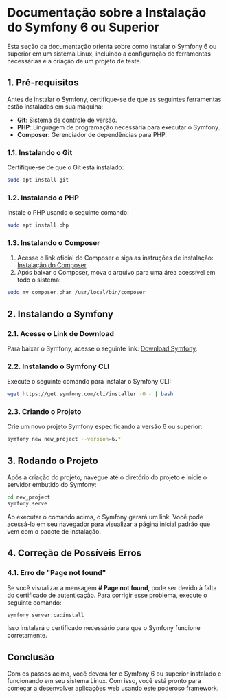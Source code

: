 # Documentação sobre a Instalação do Symfony 6 ou Superior

Esta seção da documentação orienta sobre como instalar o Symfony 6 ou superior em um sistema Linux, incluindo a configuração de ferramentas necessárias e a criação de um projeto de teste.

## 1. Pré-requisitos

Antes de instalar o Symfony, certifique-se de que as seguintes ferramentas estão instaladas em sua máquina:

- **Git**: Sistema de controle de versão.
- **PHP**: Linguagem de programação necessária para executar o Symfony.
- **Composer**: Gerenciador de dependências para PHP.

### 1.1. Instalando o Git

Certifique-se de que o Git está instalado:

```bash
sudo apt install git
```

### 1.2. Instalando o PHP

Instale o PHP usando o seguinte comando:

```bash
sudo apt install php
```

### 1.3. Instalando o Composer

1. Acesse o link oficial do Composer e siga as instruções de instalação: [Instalação do Composer](https://getcomposer.org/download/).
2. Após baixar o Composer, mova o arquivo para uma área acessível em todo o sistema:

```bash
sudo mv composer.phar /usr/local/bin/composer
```

## 2. Instalando o Symfony

### 2.1. Acesse o Link de Download

Para baixar o Symfony, acesse o seguinte link: [Download Symfony](https://symfony.com/download).

### 2.2. Instalando o Symfony CLI

Execute o seguinte comando para instalar o Symfony CLI:

```bash
wget https://get.symfony.com/cli/installer -O - | bash
```

### 2.3. Criando o Projeto

Crie um novo projeto Symfony especificando a versão 6 ou superior:

```bash
symfony new new_project --version=6.*
```

## 3. Rodando o Projeto

Após a criação do projeto, navegue até o diretório do projeto e inicie o servidor embutido do Symfony:

```bash
cd new_project
symfony serve
```

Ao executar o comando acima, o Symfony gerará um link. Você pode acessá-lo em seu navegador para visualizar a página inicial padrão que vem com o pacote de instalação.

## 4. Correção de Possíveis Erros

### 4.1. Erro de "Page not found"

Se você visualizar a mensagem **# Page not found**, pode ser devido à falta do certificado de autenticação. Para corrigir esse problema, execute o seguinte comando:

```bash
symfony server:ca:install
```

Isso instalará o certificado necessário para que o Symfony funcione corretamente.

## Conclusão

Com os passos acima, você deverá ter o Symfony 6 ou superior instalado e funcionando em seu sistema Linux. Com isso, você está pronto para começar a desenvolver aplicações web usando este poderoso framework.
